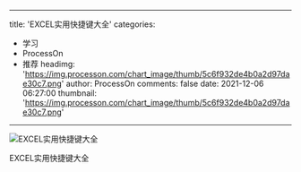 
---
title: 'EXCEL实用快捷键大全'
categories: 
 - 学习
 - ProcessOn
 - 推荐
headimg: 'https://img.processon.com/chart_image/thumb/5c6f932de4b0a2d97dae30c7.png'
author: ProcessOn
comments: false
date: 2021-12-06 06:27:00
thumbnail: 'https://img.processon.com/chart_image/thumb/5c6f932de4b0a2d97dae30c7.png'
---

<div>   
<img class="thumb" alt="EXCEL实用快捷键大全" src="https://img.processon.com/chart_image/thumb/5c6f932de4b0a2d97dae30c7.png" referrerpolicy="no-referrer">
<p>EXCEL实用快捷键大全</p>  
</div>
            
